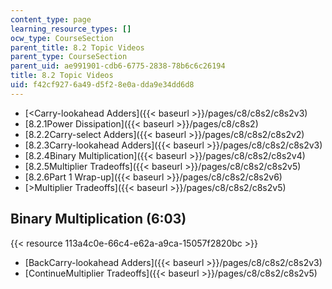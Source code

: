 ```yaml
---
content_type: page
learning_resource_types: []
ocw_type: CourseSection
parent_title: 8.2 Topic Videos
parent_type: CourseSection
parent_uid: ae991901-cdb6-6775-2838-78b6c6c26194
title: 8.2 Topic Videos
uid: f42cf927-6a49-d5f2-8e0a-dda9e34dd6d8
---
```


*   [\<Carry-lookahead Adders]({{< baseurl >}}/pages/c8/c8s2/c8s2v3)
*   [8.2.1Power Dissipation]({{< baseurl >}}/pages/c8/c8s2)
*   [8.2.2Carry-select Adders]({{< baseurl >}}/pages/c8/c8s2/c8s2v2)
*   [8.2.3Carry-lookahead Adders]({{< baseurl >}}/pages/c8/c8s2/c8s2v3)
*   [8.2.4Binary Multiplication]({{< baseurl >}}/pages/c8/c8s2/c8s2v4)
*   [8.2.5Multiplier Tradeoffs]({{< baseurl >}}/pages/c8/c8s2/c8s2v5)
*   [8.2.6Part 1 Wrap-up]({{< baseurl >}}/pages/c8/c8s2/c8s2v6)
*   [\>Multiplier Tradeoffs]({{< baseurl >}}/pages/c8/c8s2/c8s2v5)

Binary Multiplication (6:03)
----------------------------

{{< resource 113a4c0e-66c4-e62a-a9ca-15057f2820bc >}}

*   [BackCarry-lookahead Adders]({{< baseurl >}}/pages/c8/c8s2/c8s2v3)
*   [ContinueMultiplier Tradeoffs]({{< baseurl >}}/pages/c8/c8s2/c8s2v5)